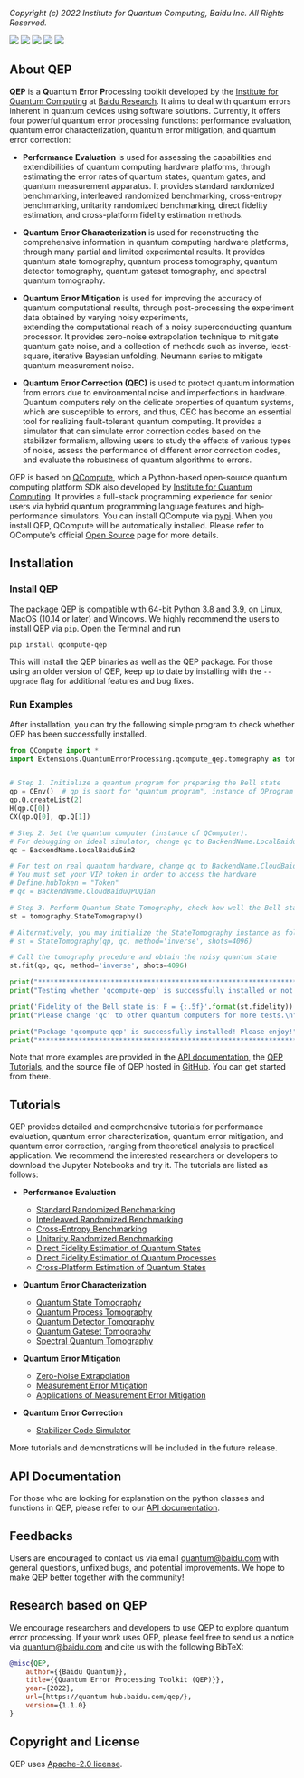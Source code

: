 *Copyright (c) 2022 Institute for Quantum Computing, Baidu Inc. All Rights Reserved.*

![](https://img.shields.io/badge/release-v1.1.0-blue)
[![](https://img.shields.io/badge/docs-API-blue)](https://quantum-hub.baidu.com/docs/qep/)
[![](https://img.shields.io/badge/Python-3.8+-green)](https://www.python.org/)
![](https://img.shields.io/badge/OS-MacOS%20|%20Windows%20|%20Linux-green)
[![](https://img.shields.io/badge/license-Apache%202.0-orange)](https://github.com/baidu/QCompute/blob/master/LICENSE)

## About QEP

**QEP** is a **Q**uantum **E**rror **P**rocessing toolkit developed by the [Institute for 
Quantum Computing](https://quantum.baidu.com) at [Baidu Research](http://research.baidu.com). It 
aims to deal with quantum errors inherent in quantum devices using software solutions. Currently,
it offers four powerful quantum error processing functions: performance evaluation, 
quantum error characterization, quantum error mitigation, and quantum error correction:

+ **Performance Evaluation** is used for assessing the capabilities and extendibilities of 
  quantum computing hardware platforms, through estimating the error rates of quantum states, 
  quantum gates, and quantum measurement apparatus. It provides 
  standard randomized benchmarking, interleaved randomized benchmarking, cross-entropy 
  benchmarking, unitarity randomized benchmarking, direct fidelity estimation, and 
  cross-platform fidelity estimation methods.

+ **Quantum Error Characterization** is used for reconstructing the comprehensive information in 
  quantum computing hardware platforms, through many partial and limited experimental results. 
  It provides quantum state tomography, quantum process tomography, quantum detector tomography, 
  quantum gateset tomography, and spectral quantum tomography.

+ **Quantum Error Mitigation** is used for improving the accuracy of quantum computational 
  results, through post-processing the experiment data obtained by varying noisy experiments,  
  extending the computational reach of a noisy superconducting quantum processor. It provides 
  zero-noise extrapolation technique to mitigate quantum gate noise, and a collection of methods 
  such as inverse, least-square, iterative Bayesian unfolding, Neumann series to mitigate quantum measurement noise.

+ **Quantum Error Correction (QEC)** is used to protect quantum information from errors due to 
  environmental noise and imperfections in hardware. Quantum computers rely on the delicate 
  properties of quantum systems, which are susceptible to errors, and thus, QEC has become an 
  essential tool for realizing fault-tolerant quantum computing. It provides a simulator that 
  can simulate error correction codes based on the stabilizer formalism, allowing users to study 
  the effects of various types of noise, assess the performance of different error correction 
  codes, and evaluate the robustness of quantum algorithms to errors.

QEP is based on [QCompute](https://quantum-hub.baidu.com/opensource), 
which a Python-based open-source quantum computing platform SDK also developed 
by [Institute for Quantum Computing](https://quantum.baidu.com). 
It provides a full-stack programming experience for senior users via hybrid quantum programming language 
features and high-performance simulators. 
You can install QCompute via [pypi](https://pypi.org/project/qcompute/). 
When you install QEP, QCompute will be automatically installed. 
Please refer to QCompute's official [Open Source](https://quantum-hub.baidu.com/opensource) page for more details.

## Installation

### Install QEP

The package QEP is compatible with 64-bit Python 3.8 and 3.9, on Linux, MacOS (10.14 or later) and Windows. We highly recommend the users to install QEP via `pip`. Open the Terminal and run

```bash
pip install qcompute-qep
```

This will install the QEP binaries as well as the QEP package. For those using an older version of QEP, keep up to date by installing with the `--upgrade` flag for additional features and bug fixes.

### Run Examples

After installation, you can try the following simple program to check whether QEP has been successfully installed.

```python
from QCompute import *
import Extensions.QuantumErrorProcessing.qcompute_qep.tomography as tomography


# Step 1. Initialize a quantum program for preparing the Bell state
qp = QEnv()  # qp is short for "quantum program", instance of QProgram
qp.Q.createList(2)
H(qp.Q[0])
CX(qp.Q[0], qp.Q[1])

# Step 2. Set the quantum computer (instance of QComputer).
# For debugging on ideal simulator, change qc to BackendName.LocalBaiduSim2
qc = BackendName.LocalBaiduSim2

# For test on real quantum hardware, change qc to BackendName.CloudBaiduQPUQian
# You must set your VIP token in order to access the hardware
# Define.hubToken = "Token"
# qc = BackendName.CloudBaiduQPUQian

# Step 3. Perform Quantum State Tomography, check how well the Bell state is prepared.
st = tomography.StateTomography()

# Alternatively, you may initialize the StateTomography instance as follows:
# st = StateTomography(qp, qc, method='inverse', shots=4096)

# Call the tomography procedure and obtain the noisy quantum state
st.fit(qp, qc, method='inverse', shots=4096)

print("***********************************************************************")
print("Testing whether 'qcompute-qep' is successfully installed or not now ...\n")

print('Fidelity of the Bell state is: F = {:.5f}'.format(st.fidelity))
print("Please change 'qc' to other quantum computers for more tests.\n")

print("Package 'qcompute-qep' is successfully installed! Please enjoy!")
print("***********************************************************************")
```

Note that more examples are provided in the [API documentation](https://quantum-hub.baidu.com/docs/qep/), 
the [QEP Tutorials](https://quantum-hub.baidu.com/qep/), and the source 
file of QEP hosted in [GitHub](https://github.com/baidu/QCompute/tree/master/Extensions/QuantumErrorProcessing/).
You can get started from there.

## Tutorials

QEP provides detailed and comprehensive tutorials for performance evaluation, quantum error 
characterization, quantum error mitigation, and quantum error correction, 
ranging from theoretical analysis to practical application. 
We recommend the interested researchers or developers to download the Jupyter Notebooks and try it. 
The tutorials are listed as follows:

+ **Performance Evaluation**

  + [Standard Randomized Benchmarking](https://quantum-hub.baidu.com/qep/tutorial-standardrb)
  + [Interleaved Randomized Benchmarking](https://quantum-hub.baidu.com/qep/tutorial-interleavedrb)
  + [Cross-Entropy Benchmarking](https://quantum-hub.baidu.com/qep/tutorial-xeb)
  + [Unitarity Randomized Benchmarking](https://quantum-hub.baidu.com/qep/tutorial-unitarityrb)
  + [Direct Fidelity Estimation of Quantum States](https://quantum-hub.baidu.com/qep/tutorial-dfe-state)
  + [Direct Fidelity Estimation of Quantum Processes](https://quantum-hub.baidu.com/qep/tutorial-dfe-process)
  + [Cross-Platform Estimation of Quantum States](https://quantum-hub.baidu.com/qep/tutorial-cpe-state)

+ **Quantum Error Characterization**

  + [Quantum State Tomography](https://quantum-hub.baidu.com/qep/tutorial-qst)
  + [Quantum Process Tomography](https://quantum-hub.baidu.com/qep/tutorial-qpt)
  + [Quantum Detector Tomography](https://quantum-hub.baidu.com/qep/tutorial-qdt)
  + [Quantum Gateset Tomography](https://quantum-hub.baidu.com/qep/tutorial-gst)
  + [Spectral Quantum Tomography](https://quantum-hub.baidu.com/qep/tutorial-sqt)

+ **Quantum Error Mitigation**

  + [Zero-Noise Extrapolation](https://quantum-hub.baidu.com/qep/tutorial-zne)
  + [Measurement Error Mitigation](https://quantum-hub.baidu.com/qep/tutorial-mem)
  + [Applications of Measurement Error Mitigation](https://quantum-hub.baidu.com/qep/tutorial-mem-applications)

+ **Quantum Error Correction**
  
  + [Stabilizer Code Simulator](https://quantum-hub.baidu.com/qep/tutorial-qec-simulator)

More tutorials and demonstrations will be included in the future release.

## API Documentation

For those who are looking for explanation on the python classes and functions in QEP, 
please refer to our [API documentation](https://quantum-hub.baidu.com/docs/qep/).

## Feedbacks

Users are encouraged to contact us via email quantum@baidu.com with general questions, 
unfixed bugs, and potential improvements. We hope to make QEP better together with the community!

## Research based on QEP

We encourage researchers and developers to use QEP to explore quantum error processing. 
If your work uses QEP, please feel free to send us a notice via quantum@baidu.com and 
cite us with the following BibTeX:

```BibTex
@misc{QEP, 
    author={{Baidu Quantum}},
    title={{Quantum Error Processing Toolkit (QEP)}}, 
    year={2022}, 
    url={https://quantum-hub.baidu.com/qep/}, 
    version={1.1.0}
}
```

## Copyright and License

QEP uses [Apache-2.0 license](https://github.com/baidu/QCompute/blob/master/LICENSE).
